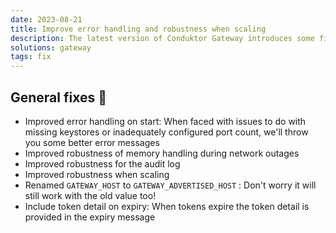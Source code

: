 ```yaml
---
date: 2023-08-21
title: Improve error handling and robustness when scaling
description: The latest version of Conduktor Gateway introduces some fixes & improvements.
solutions: gateway
tags: fix
---
```


## General fixes 🔨

- Improved error handling on start: When faced with issues to do with missing keystores or inadequately configured port count, we'll throw you some better error messages
- Improved robustness of memory handling during network outages
- Improved robustness for the audit log
- Improved robustness when scaling
- Renamed `GATEWAY_HOST` to `GATEWAY_ADVERTISED_HOST` : Don't worry it will still work with the old value too!
- Include token detail on expiry: When tokens expire the token detail is provided in the expiry message
